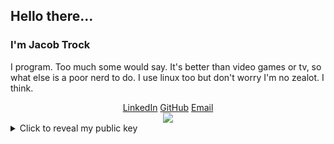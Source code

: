 ## Hello there...
### I'm Jacob Trock

I program. Too much some would say. It's better than video games or tv, so what else is a poor nerd to do.
I use linux too but don't worry I'm no zealot. I think.
<div align="center">
<a href="https://www.linkedin.com/in/jake-trock">LinkedIn</a>
<a href="https://github.com/jaketrock">GitHub</a>
<a href="mailto:jtrock@cleanconnect.us">Email</a>

  <br>

<a href="https://cleanconnect.us/">
  <img align="center" src="https://github-readme-stats.vercel.app/api/top-langs/?username=jaketrock&hide=vue,html,css&title_color=ffffff&text_color=c9cacc&icon_color=2bbc8a&bg_color=1d1f21&langs_count=5" />
</a>
</div>


<details>
  <summary>Click to reveal my public key</summary>
-----BEGIN PGP PUBLIC KEY BLOCK-----

mQINBGFSLqABEACwOtHOpwByyIgf2E1lBTcQRK9Ci2eLtMkOjyqEzK+PtGqvpRKw
FrJOX4HHMqafLu5Jmv9zdXelwyqBRkXM+Q4RmxghzrmfjWeehv8xewtFkX1Izj9J
NLs94s20voDxsHVEcusoLV5XnzyJ9K13Tdx/1VU5Ll/5Huop56x9EONE3N8bFW/e
dotmBSA82dE0eGVreEcFosvtmGJpbVwbWHrhTAxwM9SAugM8+KU+Byfk9vy60DpO
lX/Hx3r9eJ27t6kqmGKi9lRBDU9vFO2k9BzxZ4Sxe7voJpq3Qk8aQkX2nKaqg5Yl
NTbuy+bbWD8X17LFtsspd1iMHtm+XnBCTVPZJrdE7afrqYiVFqzy0wXblgkTGvlq
WhT/UBS6kjk6AeFND5em/6wN4uKrl3ldC9ssECWMJqC3A6Ud8ElrZOrAmRnqRhsg
ryIwgJgGnT26pFarcKBG0Mgj6+3jBLjUDq283iwH++IzpZ8HxnjWb0VkyoF9pOmf
vvYHYvfwLkOBN+VwTD4gVv3707kjYwz4o1VlhgAA3mnJLyZ+Cvd5+xxYRalJo/0y
0OauSSHlo8lMe9XeXJfEJUFJfKmwkI3fSMfCGjvgP8SQTIQXBADcv/CHh+oVCymK
gRR4r652as2w2Fj7S3lQMqRo/X4q7fCx3lZJl09+pWsszmp3pqfBDroXrQARAQAB
tD1KYWNvYiBUcm9jayAobm9ydGhlYXN0ZXJuIHN0dWRlbnQpIDx0cm9jay5qQG5v
cnRoZWFzdGVybi5lZHU+iQJOBBMBCAA4FiEEXjlEdx2uBz1mK+4tRu56dPqJQvcF
AmFSLqACGwMFCwkIBwIGFQoJCAsCBBYCAwECHgECF4AACgkQRu56dPqJQvf8sg/+
Mos+erU3S3Pl0QHVe0LX7Aetr8QOAqw/Ne0qFGAOunLEQlNEaDIlsdVfVArcY8iq
rP39ToQx1Uo1x84J3kwW5/15elHrT9Wey0pQoU6si6Kw1Dgy0FlqLfpt23vc9Huo
gXFJF1xTKMR7IltCelSDwpx80kJ1Ph7cSxBd5/U41GqLMKsTSKfL2rHkTKO6H4WX
i0xtJEk2VkJmY9FASougDvunqY9bpR5sWx97BaouYA9LaR/mt7+CygwZWPZaRNrI
IPA65G49+u/r0ToQQNFlfPUKP+6qLQqgo/atVviCLutRwNUuft0MLQICJyzgvRD4
XqQj44rtgCZ6jBTaV4KB3lotr6XxfQVk4S5aR6UnitR9uB5sGX7M1595mSgkK/sU
kyxOJ+7agcKlmppP8Mafc1KBOW0vW9zGEgc3F2wlEUzDt3zkdZaOsMwdJR2TuAWJ
gy2fjcIdgdMdJoGKReYjOex3o8oGc1eGtqpR7QEOAy7Prm38v0DxAavADftFFSJL
YdiQdCwSbU1xX2vCyhOh2K8aEEfONAh6rLvxsuag81loUbsGCmwIuAvvfJCMM3RX
Smmg2pVNAf/l/W1tZQVBfX7Q4W86+X6wbBuuuxQnzbZswJLjjRpnBsWzaTigpT8M
20TpwMl6/5ItwLCFvGlZXsrQEwOyha353/k5giQWTeLR/wAAUl3/AABSWAEQAAEB
AAAAAAAAAAAAAAAA/9j/4AAQSkZJRgABAQEAYABgAAD/2wBDAAgGBgcGBQgHBwcJ
CQgKDBQNDAsLDBkSEw8UHRofHh0aHBwgJC4nICIsIxwcKDcpLDAxNDQ0Hyc5PTgy
PC4zNDL/2wBDAQkJCQwLDBgNDRgyIRwhMjIyMjIyMjIyMjIyMjIyMjIyMjIyMjIy
MjIyMjIyMjIyMjIyMjIyMjIyMjIyMjIyMjL/wAARCAGXAUADASIAAhEBAxEB/8QA
HwAAAQUBAQEBAQEAAAAAAAAAAAECAwQFBgcICQoL/8QAtRAAAgEDAwIEAwUFBAQA
AAF9AQIDAAQRBRIhMUEGE1FhByJxFDKBkaEII0KxwRVS0fAkM2JyggkKFhcYGRol
JicoKSo0NTY3ODk6Q0RFRkdISUpTVFVWV1hZWmNkZWZnaGlqc3R1dnd4eXqDhIWG
h4iJipKTlJWWl5iZmqKjpKWmp6ipqrKztLW2t7i5usLDxMXGx8jJytLT1NXW19jZ
2uHi4+Tl5ufo6erx8vP09fb3+Pn6/8QAHwEAAwEBAQEBAQEBAQAAAAAAAAECAwQF
BgcICQoL/8QAtREAAgECBAQDBAcFBAQAAQJ3AAECAxEEBSExBhJBUQdhcRMiMoEI
FEKRobHBCSMzUvAVYnLRChYkNOEl8RcYGRomJygpKjU2Nzg5OkNERUZHSElKU1RV
VldYWVpjZGVmZ2hpanN0dXZ3eHl6goOEhYaHiImKkpOUlZaXmJmaoqOkpaanqKmq
srO0tba3uLm6wsPExcbHyMnK0tPU1dbX2Nna4uPk5ebn6Onq8vP09fb3+Pn6/9oA
DAMBAAIRAxEAPwC1FGIpDGzPgcqSabdCB0dZ9skeMbHGQa5GTWr26X5dO1aYekkk
cY/Q1Dt1N8bdFiX/AK73rvn9KzURtkfiHwzp5V7iCP7HJsZ8RkbGx6jt9a5DUdMv
NLETXiIqSLuR0kDAj+ddbezanbQ3Es8NgmICyiKMnp2OTzU9rp+sXkMbNfwxRuo/
dw26jg/XNUK5wKsKkU5rs5/h3I8DNbXW256hJRhG/HqK5Gawu7K6e3u4WgkT7wc/
y9R70XGhu4Kev5UqrgnPUjgUjxlcBQy54ywqz5SiOOQEEHjI7UDsRJ0KZw3rUzBh
aquOcHn1pFUebkgYxVmaGbYYtgJZRj2/wpXCxTtkWVlQryh2rj/CrUyeQzh1K+aM
DI4qSDTZYLLzWjbe33SCOK6bTvCuoatb+fIigZG2RmwpXHf3qXNR3LjTlLY5iN47
ezWIyLLdOMFQc+WPetO10a4uIkeOI8MGA3Yzjv8ASu6sfDukaXbIkypJJHkqu3OM
9ee4q0ZbZW8qK2Cg8htnJrnliOx0wwumpwUuhzytL5okUsOBDCSFq8ugXD3CzRJc
TRGHAHl4+b1INdyrTeQpQGNlPHFTpO6oQJFc457YqPbyNPq0TirDwdc+c5CrGkoB
bPG1gOuKfZ+Cb6Fmjlmhfc+QUzytdSNQCli52nP8IzRJettVlJUngHPNL20ivq8D
mLjw7eS3M7RTxDMgIDfw1cj0NotSjuU8tXhHzhmI69a3EuiQVmUEf7Q6UjzKLnDn
93jIb19qaqSYOjElW1Cx7yQT1+U9KjnBdI3jTKnuB0qe1liYths88r71P+6yqDqO
1WqhhLD9irFhYjGqMS3JIWobt44ZVULhSP7taaKgk9iMZz0pbmFWVWjVTxyDzmr5
zndJoxJL23hRQzZBOBjtWVPfA+JWhZgSkA2I2MIzf4gV1T28OARg5GCFA5ritcR2
1mO0eBV8sEJNIcPLH1AJ9jxVRldicLGncZt4GkR1eQgj5T39KoahM1jaJGI1nvpV
2ww7uOmelLo/h221QNG2qyKUG6WCH5dpPrWh/Yuj6FfGWCWWWUxlE86QyEcc4zVK
SvYXKZPh2CK11/bODLcS2iSO5wAu7/OK64i1iBCAM/JIXmuLsJA3iZZNpkIsI1IU
44yetbls86R+SrxrGueADyPc0prUEWbqaION2UYc465FRqJbh1SGLIxwXO2qryrN
IRvPHBXGOaFjlzvw7noAelIDRGl3zKWjRUx1+bOaPsN1Zp5htklQ9XAyR+FT2V3K
HCtnH+0eVrWWF5ISy3IBY/eHT6YrJykmUoplNJ3eyAVgmU6sMVlPJu6zk8c88Ctt
tHS4tHJFzvAOU3YVvdawxp7KpRlaJSPuucsKtSTE42Fgma3hklEgYEDaN33vpUlz
fnyXSS0wygHiQEnPpTdO0ezBaMQ7wi/eZietT3mj2UdtxaKHPfmqTJOS8W3JXTo1
NtLGBKuZiBtGe2R0rKlkvNThWzW4IspcbvMGd0g5H06V176ZDcafNAsrJHKpDI3z
J+RrhrW7XTdTSzu5YUgjOZGTLYI/rTLTO2wTzk5ppjP1qxsHpRjA4q7mFjmvEQ22
dzk9LZj+orqtLtRHpdq+352RT9OK5XxMP9FnBzzbH9Wr0Czh22FsvpGv8qU3ZFRQ
57cSEDO3Fcz4i0CDXQ0UgVZYz+6nK8j2+ldbtIOMZzVKWErKWPPP5VlGRpa+x5pJ
4J1GxiUSzxPGRyEQkD06nj61dh8E3MkYVfLKuMF142ntkev0ruppY4/3ZIJcY+n1
pkcKWcpkQJsOCTnhv/r0nUOmnSutTzSLQLnzvMSFyYQfM64B9eetbFr4du9RbYpk
jjJDSyAc49Pzruf7SRcbUxgH5eAR6/WobjXBEhFuwOBzgDP4VDqvoarDxIdM8M2u
kYco0nGd8xz+Q7VotdSyIwVkwOyjiudk1t5PmkuNxPRSMgf/AF6YurbuGkC56np+
tYO71Z0JKOxrLcPGxZsYPrVsTJMEKuoYHo3asP7bGWMUkvJ5HOQaR71VcKQN31xR
Yo3hflWZIlHy8EkdKeksW0mRooxnIB4yfWsH+0d37uOTb6jPJqe3CSkeZIdq/wB/
mkBoTW0dyud67yeCADiqP2QQnZNJvHXDAgZ9vSklnt4nIhYRnvgdaqXN68S5W6yD
xtZev4UBYlluJrOVScNGTjjkH2+tTLOLhflxgc7azLS4haQb49xP3sn5D/wGrdxJ
Nbx5gs4QoO4hRyRT1Qgku5LaRcJg54PTircWoRSn58BgflYNzWTLfwTqEkRl9Bj7
v51QmZYf3kEu+MH05FO7J2O3guElIAYFupNOlkdJCN2Aa4+01VkdHVmbbyMVsDUR
PCr+YOnU9/8ACi7RLimbCyGEZQDaep9K5vxNDNdWz3UFxI6QcspxlV77TViSWXyC
uf8Ad54JqlLKyQMdqtsXLDdjPt71vTepz1IGvpfh/S1gRt01wzoGL7ypII9qiudP
tobq4SJQny8BjntWDD4jubeARwx52jcvmen4elZt/wCIheLiZm2jlhGm3cfc+lbR
g73Zyt6FqxuVTVVlX99ItqqYQfdwejVrbL24QsIl2E8oZeWH4dK5m2vY49RMaReR
M1tsCs3LADIJqKLxHqckB8udIm6q2MkkVo0Qjqxp+oRktHasg4IBlDcfjU0t5NFE
0c9o6NwEkjdSPx5rgZL++kZjdXl7PIeiKWXH120wtcuw2afO5HPz7mB/Oly33C53
D67opYW/25re86KXbaQf65qqnjiGzuwi2l288ed3lxl1k9xXMxQ6os8dzb6eUlA2
5KjFWYo/EsNw00YCljlgWADfpxRyx6hd9DrLn4iazc2jfYtBu4kxhjcIRkVkTeJv
Gt/GiJpcMewfKTsyF9yXGaztQ0/VJYhLJeXHllsMDIzKPbAxVZfDc1zhXu1lyOjE
t/M0KMFsDcmaIn8VMGMuo2loTx80yjH5Z/rVU32oxS4l8YWIbOSDJv5/Sr1j4HRo
1cxgkDblIxmpJvBkIfIkkLHjaDt5p80UFmUJfEWp2RUW+o22oRnJcpFtA/M1zksh
1C+Z5AUeR/m7KP8AOK7NvCVvGxUxndnaAXJx6k1W1HwwkcZijiDTJ+82L/Gv1pc0
eg0mdjtGOKYyccVVOsWZGY2kk/65ws38hUtnrttG7iSxvGjYY3GErg+vNTr0Jsc9
4pXFvOpHW3/9mr0O3KjTrUDr5S/yrz3X7iTUTIkduY2aMJGJHUbzuz68cVvxeJJE
gihFpCsioBh7leT+GaJJtIa0OrjGeR1rI1GcLcGJmAUcnB61QtvEV28yqyWgGcFY
nZz/ACGKfdmV2d8Kd3JVhiuaWh10IX1Kr3Y4Mab0J6N1PvSXV2hTkbGHLRk5x71U
VpzLIftcPyc+SgOR7k1k3uoO8nzMile6n9aLaHTctzXpYFgXDd/T6g1nvM0jZJOD
ycdz7VC8l6YfOWQyJ0JUZqAXkmdssOD3wpGaLA5E5nlEpHQenY1MZskD9DULXEUi
gAH8RTHcKuACT2CiiwJlprtVjIOT23LwaiXUlcbJSZGHAyKiXZIMyiQAd9uPzpWs
LBgHkujjIOxTjPtRZBzMv2l1cTybUgTYvVi3T/69X5rllxukBA52gZOazUuYoVCR
bI4l4AB6VnvqU13drbW8RAz80jcDHep5blc1jWe8VmyAxbudtIb+HBSdt/bay5H/
ANasS8ne3GxOdvJYk8/SsqTVpCuFt0YD+Ik5qlTuRKrY6vOnjDx23y5+bZJT21qx
t4sQTyRHsrqcCuMTUGBICun0brSG+cnMu5x6dD+NV7LuQ6x0FzqYnkJ3Bs/xKetQ
fb2VgQcg9VPFYkd3KzYJ3A9B6VftojK4HlOwPTBp8iQlNs0orlRKCHCA1qQXLpEx
QA84PHBrHk0/ylEmMEDorZx9afZS3Hmk7j5Z7AjFZuJakdBDeYLxElCQMAnipjF5
yCJ1wrD6/rWHLfqMHeBuGCucqf8ACtCz1AxFCrhlxyM5qdU7lOzRb/sKadVijP7n
kEscMc9gab/wilssMge2UhVOVYk449a2bG/SZRgjJOAD61bnY7pRnI2nIHHatVVZ
zSpJHExaeo8RGVk2olpGUY9TxjbXV2tvbR6fH5tvG27/AGeQKx0s2bX3uEkYqtrG
piPYjvn0rcZQkMWTu3Dj2NaSldGCjZjjp8EgBVAAeckU5dJt88s+D1GcVchQmJAT
gHtUpjWPqfpk1hzSNuVFJdPtIOgLD0bmpWgtwuDEu0+1WdqscDJ9lFP8krgrFwev
tS5mPlREsJjsGZEXBfjNVZrGG6w0luoYfxI20/pWtj/QThGJ3dKiETfxAj2o5mFj
Pgtb61H7q6jePJx5qZK/Uisy8ubuxkj+0WolmYE7o3GCPX2rq449sDZXIz0rOv7C
OZcErGg7sOQf8KtS7kswBqAZ0ZreRWYFm3DhD0GSKdAsc9wTHcCQN6OAc/jUt41t
pk6NDeWoRkIZSRjPuKwP7cRRJHb20N0QSS4jLhCT7VolckzjYeJZvvXxU/7JP9AK
kg8LardTKk+oygH7x+bAH516NtHYU1+nAo9uyVSPNtS0GPS0uw0rzIVTazgZHODi
tfTfCVmyrcSNJjjainbk+5FWfFUEtwgijQuXEYwD/t9/auqsIIYLeEM/IAJb1PtT
lUtEI0m2Z0OjwWEI/dYDE8biefas3V7wNH5UM/llBj5+hPrn0rZ1i8hhy3nAkDBJ
PQVyjxpdElCxjPIYqRn6Vzp3d2d8Y8sbGPdyXO7al7A6dghJJ9dxH8qqE/Z5RJNa
SzydcKjBR+fX6VqzW8ZlKCECXHG0Yb8f8a1LXSY7QCSXz7m5ZeEkbKRj/Gr5kiOV
sy4Ly9aPy4tNmTcPmRT0+pqSe3uTHGZ/IQ4yy9Tn61qzM8sRQHZEv8MQ2/hWDf3E
QH7xuc4VR3NSndl6JFWSSLDBkLHPZsUsdzbogLW5UjoWkrIedsySSBlTHygnk/QV
EIzcklNu49Nx4z6VqodzJzN5tStcfeVsdB1qBtWslUMVbIPZcms1LYliEzI3Q4HF
SGzU43g/L94+9HKg5n0JptdgaMskbZJ2kyY/lUlhMk8YcDYHJwD1fHX8Kx0sUctI
XJj3dPX2rdtIkijNxNgEJsjUdvYflTaSWgouTepQ1xmDhdxJC5PPr3rFBcd+frWn
cGa7fzJF+dhg46VAtq27djgVUXZESTbKYDA5PWpAmScg1a8gbxmpDbsDwOKfMJQK
yR7DnJA/WtJbkzOR5SJGq7UAJFQpCXOT0FOOVapbuWlYtRtFGhydzHtSPbRySGRS
VfsMZ4qvuIwanhnDTEuBj69BU2KCSVVxnaD3OMU6KdY24fODnillSKRwevoOOail
tTb8nJZj8qd6VkPU6rRJmuCxjZmROWBGD+BroI5mutwDASLHyG61yWiRvFuV8q6j
cOevtUl3M6yht5DZ+8D+lZNal7nTpbvbXqOUYRugjLdulXFMmPI2Ac/IzdM1ztjq
32jZEGYLv3Dce44rTk1Hy9wkj6nOW6Z7YNF2T7NM1nbYY13AnH05qe3aOQuZWDkd
PQVjR3UF8Sru0Uh5znp7iqMLSgyOMybcruDfLn1/GpBxsdmojReVAGOvSlMluBzI
i/VwK4e5uHljBMPmOOMmVh+eKqtZ3V3busem2yFh/rJlJOfarVNPqZSlY9A+02i2
8sn2uMBOuXGK5u68f6JA2yKZrpwcEQoWwf8ACuSi8Na3HOr/AGmIOnKgplR74rTG
heI5yc6vs4xiOJBn8wa1UILdmblJ9DTHiO71FGKXsWnwnlQsLSP+fTP50xm0ZnV7
n+2dRkJ+ZpEcL+QwKqHwnrDqRNrd0w9MqP5CmN4LbZmTVro57faWH8jVWgReRpQy
aJCN8HhlixP3nEak/ixqOTVZbqOSC00tIGA3Ze4RcDuOCeKzYfBVhIGWaWWQhiuH
lZs/nVK08M2dzr95awqq6fZBY32j5ZJG5I98DH500oCvI9ExwcCkIJX5hXNS+MYo
uXawj/66XX+AqzY6+9/91rVkxktCzMAPqRWDhJbm0WpOyLs+wyjdtOMZLjjHoPer
H2grFwAF6kmqUlxDvVXVXdR8rdRWddXbRI08zKOOF9/Ss3dnXFJIsXJsCWkvJA5H
JAPArKm1OS/uxBYQExAAeaeB/wDWrnNT1Ca7lMKkb5MBsDOBW3a3cdlarEny8c8Z
3GqUbA5XNfz4rWMhecH5mUcsfQVTvNYjQZlcKoGBEgySfeufv9SYyFlbGR6/drLM
j3EyrnJPU/41SgTzdDbfUpbzd5vyQR9FHTn1Pc1iSXAu7md0GIYFwG9c/wCNPvLl
UWK3hbICl2z3J71HbW+dN2AY82XceeoArSMUjOTb0KZH2pmfGEztVvbvWlZQM8wd
AY4QO4+8Klt9PLsvy4jXgAd61GgaKFgRlmGAMcAUOQRp9ypFbrbyu8eFV+Tz1pyx
RJbkt8zs2MdAahlZtxGeOwFETZKlzwvOKg0SRKbWJXTcA7EcKBjbUVzCzIjlSMn5
RjFXtNgeeR5COD1PtXQW+k+eAWXgDjNFy+Q463sHABMRA7DpWlBpEEqkuxDei11f
9iRkZdSMjqKE0hYRuGCvYd6buVGCRx1xoqgkxqT7ZqEaZIxICYrvl0sOwO3GT371
JNpQZSgUY9am7D2aOGj0plQHbuPbPas66tDE5BXHc/Liu9fTpIVyTu57cGorqytb
pR5mImHc9qLsXs7nnckZXpUChlbIHNdnPo8IjJMkRXOPlPNUP7CeW4ZFiYADI7Ei
rUjN02c3FO0cwkxnHrV21cSyCSZzkcknrmn3mkzW7uwQ7c9+1Zm5h8o+Uj9arRmW
sToTdoqBVYggdRVS6vj5YiGMYznrmsxZmOVOcdKkKcAA8VPKPmNfTplVvmbjGQPe
tdr6QW4DkOCMZI6VgQlUiJQkNjrUkbtKoEhKqOw71LiUpG8bxZAvl4Hy7W5+77VL
a3XkyMEBII5Q9DWRZoY2Y5yD0+tXRJ+8DHjA7dSaixW6OjWa0mh+WEJIBtwRzn1N
XbS4MltEWA3Y2nHQ1yq3RVg3IbPJrb025Al8qRsK/wB3PTNCIlG5tMVRgxGcdabL
OGOFj+THXpRsXd8wxjsehpZFWRTsXPHUGncysRB5S4VG3/XtVM5SeeN4gRwflGTz
V6CHYpx05yKzNU1NdPvliiiFxdXKbY4wcDcO7egprUTRQ1W7+zg29osjX8o/dqRw
v+2fYVa06yFhZJFFMZIyd7sw5dzyWNWtN0gWRe7unNxeyriWQnp/sr7VMUSGQ7kI
HXaBmqcuiJ5Shb+G9KtmXy7KEkeqAgfQVZe2hVnREAD4HHbFaDRLHt3ZOT+VVJXE
Ex4wCxKkf1qJNs0pRVyjcyJBBKzqNwwre/pXH6jetIGYkkg9639VuDdsUO4chR65
/oK5XVI/Kn8tCdoOeP5UoLU6G9CpaofPaTJA6Z9atz3IEZcD5jwD6VVlkEEIjJOc
biKpyz4UKOegzW1rmV7DXdmIHPtVmF/Kt2KgGV+M+gqsuc7iOT0q7aW7SHB69TVM
laiw2hnnUkDJUDJ9K37a0QIox8o9qSy08s4GMAcV0dlp2Mu5AXgCpbOiECpBYkIG
ACg9vaor2MbGI49PYV0ktuhiAT6Amsi9sGdT1wSASKg05TjJRvduOCas2lm8pHy4
Umtk6PJI4PlHA7CtG20p0c5TGwUAoEWnWRUKowcnpXTW1o56sBjpUFpZeTGoCEvn
OTWukTLsYA+h4posFtQFG4459aULHuIHzEdeKuRKcYZRz61KIhGx2qMfSrsSUUhB
I3qM54FXltImXAXipAinBIxVgOkQBI6elNRJbMubSY2x8vyehqK50m0lQAxoTjGC
K3mYOme1Qvbxtzt565FVyoFI5Q6dFGxRYQv0HNSf2au4TBMsBjPfFbrWqB9/JJ70
CJWDd1qHEps5K+0dJQSEGO+O9cFrmgPb4k8vGc1688IVmHVD0HpWXqOnLcW0ke3c
pXr3FRsZyimeJMjRuwK8inQkNx0YV0WqaRJbzkYyOzetYs1vJC5dFz6iqUrnO4tC
xzgOExjHersRUt854PGfSqYtxcxho1PmDnHr9KuWaGb93gCUcbWOM/nUsEzXtoIY
+Duce/8ASidIgu+CTOD90jBFVoY5og0ZDLg8oR0qRnMjDHyHpyeDUGgpnVoQRw4P
zD1rQt5UePG4E4/WsKVpVbCjbJnO0jqKuW0uyVMrgd6TQXO1tbx7m3EbLmQLx7j1
pZNQSyQrIAzquQndqzbZz8vzshx1HWrFvOtpcotusc8rAknPJ+pNNIykMTWLu9tI
RZW/kxzZKXU56fgOtWbHQ7e1jjnk/fXOS8krdXP9B7VBY2M1jE8V0qtE0jv8ucxh
jnj2Ge1aypPDCGjdXTGRx1H1pvyMyMrC4UqNpPYdqVVWPnOVfg565oVz/COT7Uqy
I5O44I7EYqSi1OQIj8ytnrWBqc3kK5djuK4Unpk9K2ZHQ59KzNZCvZh1cq69P/r0
7Dg7M43z3gttjZ3kkkt1J96zJJWKGViCM8D1qe4guHnPmkhQecdMevvVS5KwqWY5
APAz2HSrSNGzOumZ5sA/MefpUeACq9TUoiZY2uJjh3OFHrRZW73V0QB8ncjsBWmy
M7XZbsrGW5uREqFsjtXZ6d4dcckAqD19a2fC/hpYbUXE8eJJhkA/wr/jXSPDGi+X
GgC0tzohFIxbLR44RluTVmSBBGEHA9KvqmFyRiq8kbO2V/GlY1RVVQML6dKPIS5J
yrDHf1q6tsqtk9amWHfwD+FIpFFIViUhVyffrVuO1DYYoM+p7VIIGQFmx9KtQqTg
5wtIoijgZAfUmrSQrIFGTn2qVF9amijAyRwTVIlsRY1HGM+9PeBsjBqeOMADuaHJ
U8Yz71aM7lCS2aYjDOu3t2NWYkiVQuOR1JqRWxyw604BW44BqguGwY56UGNSBjji
muxQ7c5zS7vloJITHs6UBMAjFOX7x5pzHGCBmgq5TeMAkYqnKgWtOQbhntWbODms
2hnM6vYxyoWH3h+orkLrTdwbBAZR0PINd5eIe+eOhrk70rFMY3O0E/K2axejIkcx
FbkTZjOyReqH+la0IW6j/exgOB1Ip91bCRQyA+YnTb3FNt7jnDAOV+8p4INO5mlY
sxNGq7JldkHdXzj6Z6U5rK3uUIgYkdxIMfrUE1zG4PlquewI71lNqk9vclZYhE2f
vYzmhajbLU+n3AVYm5xwpPUfQ0tpBIkiQXCyB1OMn0pqauGUiTb7ZNSLfDckuCyj
+Enp9KGmTc6XygYhBCMt0Mg7D3960I440gEZhUKBg/J+tUbDUES1UbCU5O8ckZ9c
VrxyMybg42nkEc0jNjbZlifypyDC33CTnHsaIvLt5WiJzARmDJzx3WpliViCPmcA
kUjWkskaPG6Ryqd6ccZ9DQQR+ZGH+UlPXI4pZmQpliCvqOahjuPNm8q5QRSr1jPI
P0PcVPJF+7Zo0Cn270ALKnzEfhWRrTrb2udyqxOEyOpNbchy5OK47xvLJBDaMhGS
zdvamhw3OW1FgkrIJN8hzuI4AohhVbXz7kqE/hQjrVeGRH2qYxI2epJzippbkyzL
tgQsvCbhnH4VexqQG3lv5SwR0iA4JH8q7Dw5okbPGvljYCGfjnjoKxbeOeVwJpSQ
D85Hr6AV3WiDyoQAAOMGle5cY9TqQx2A1E5+fHYdaakpKDpUTysshU4x61ZokSM2
eTTV+aolmB+9gDOBVnGCB2oKAICPU1JD8pMSoc4zmhAFPAxUwkC9/rUlJipAfL+Y
5PpUmxQAMYqH7aBIUCnp1qMXG6Qj+dAy6CN3B/CpY8FuT0qkhBfdUySYYgdKZLNF
WHFPVA+SP1qkspOBVlHwoq0ZvQnCBVxgVA0aiUSHtUkhLREA4J71XdjFH83NUJEp
IfdlRkdDTYQTktnHpVeOVtuW6E9vSrWBtBU0DGsFyeKiZwgHHFPY8471HIu5Mc0h
oa8qiPOePas64IDknpV8RbRwKoXcZOSBnnmky0Z1wqurZrkdZhJ4wD34rr50fG0f
WuW1pDsY8j2rKWhMkcxFczxOEkLbRyjentUt2i3ERnT/AFi8k+1VJZMOckgHt2p0
MjKQv8DcA9voaVupjcptessmHwRnII70+aQyRluoH6VV1GIxyNxwDuXHcf8A1qn0
1jNbSIcH0yKrzIb6GfPC8KgZLxMNynrgVNp8wZzFI7A4+QnoTSNIY5DA3KHlfaiG
2W4mCBtmFJJHpT6EnS+H5WjumgkQ+VKSAWyPmHWuyt7d44QiH5B/ermvDiPeRTea
X3W7Dk8Z44J/DFddEo8sEHDYxWTEyS3SWOQYCkHnjrUx38HGAetLBncM9hUrYAzQ
KxQni87blsMpyrAdKgTewf8AebJFOGAHA9xV0gZqtcgfIygGRT8o9R3BoESTM3mH
piua8YQifSxkfMDxXTyDLGqF9ai4XbxnYwGfcUxx3PJrQN5pcnGwYAFbOjWvnW0l
7MhG8lFx7dT+dRNp3l6kLZON79T6V00sMFtZxocCGFcYPGaJSN4xMqKTZh+i54BH
JPrXR6VMSd247T0Fc1cTpLKXzhVGFAHWtbSLjftQDGSKEWjsY5ywU9AB+dSFgeWP
NU4gxKLggVowWLXEvzD5B1NaosjKZXev3Qfl4q7EuFy53GrQtYwgXgY4qrOyIpww
OOtDDcikuRHJtweRn6VnT30i7wDlhyMGlludxJ44qhPKoye7dakpFmG/3Beu6ra3
R25ArnTdKG+9jHapY74jI3ZHvQO500d58uG4NO+1AHrWJDc7hkZqfzMsAeaBG7Hc
jqSKuJdIRtHBFc+r9DxxU5u/LGWPHT6U0yWdA1zjAzk9hSmUN3rjb7xElo2c73HR
R1rCuvG1zHAVRALhj68KKq5m9D0l5kQ7T0Pej7YgUbWB+leTDxpqOP8AWI5zySuM
fSqjeKb3zi/mJlj0UUXJ5j2YXMZzk9O1SiVHQFWFeQQeKr15FJYnHHHGK2YPFd0V
ACEtnqQOlHMUmehMy5wGGfaq8g3A5rkrfXbiSQuUII5BU4rWtdWNy+10cE+nIo5r
lplqaLjOa5nXbcm3ZgD65rqywIz6Vj3yC5ttydR2pNXGeUXx2ybWPGSM1Wt7lreT
EvMXUNnp/jWl4htvIuGJU4OSfrXPPISB6ikldHPJ2Z0F8qT2yujB1wSv+FY1lKbe
dgv3T2qfT7rbmGXmM+/3feoriLyLgsMFQaSVtCW76kM0m+4YkYwcitnwzaR3Oqt5
7YjVNxGcZFYP3pWOOpxXU+Drb7RrbwscJ5Pzce9OWxJ1fh22aM312UIiu5MoD1AU
YH4YFbUaYXHoaneIDaI0wqjAA4ApoVx2H51iybj4uDk+lOk+7SICAc4okyB2oC5D
jJ9qiQbmaQ9+B9KkJIRiOuKYGbaoOOnamA5yCetQzg7cg5OKkKc5xQyZUg+lALc5
OC2D3890/CoNoJHU+1Ur+TeWMqbyv3UzgCte7T7MGijJ+bkt05PPFc/qJKJ/sjkk
nk+1StWdmyMia5w55DN3A6Ct/wANSB5Rk8/yrkbiYmTgAKPSuk8ISBrkitrERep6
dpqLdztsz5anqe9dAqJBHxgYHrWTpjpZ2LSNjHWuY1nxcfM2wPjHBNNPQts6PUdT
8rI3qAOea5PUvEIWMhGZmY9Q2K5q+1m7vm2A5X0I5NUBb3EpOScigTkbMmuuc7mb
GMBs1Ul1xtoG7d7g9KyXtJuep+tVRaTEnjpTsjO7Nf8AtZj1bdmr9rqAcdcn0rm/
JkHWp4WZWyTz7UNApM7GC/I2jrnqfStezuBKOeo4rjLS4ywyfzrp9LBYZ9T6UjdO
5uoxA9hVe5uNyHH8q1ILV3QdMY/Oqt1aBVOMkUiWzjtUkkclkGSB+Oaxfscz5JDE
muqubcFiMce1VJFWLnHFMhmBFpLFl8z7ncDmtaHSYIhlYwD2J61UuNXWJikKeY/t
0H1p1teXc5BknhhBPQDmnZsm6RtR2cIUfKPpirNvEi5C/KPYVHa2MVxECdXCv2DK
MZqK40zWLQO8bxXcfby/lb8jRyspM1Ihk4KjH96tC1KI2BXLWGoFpPJZmEq/eR+C
K2YnfPQ0FHRRybkIqswEe9MEd6jt5HOO1WHGQS3emNM4bxdYl7NZAM45+ledS8nc
K9i1q2jubJkU8cgkewrye6hT5lUgMp6YpIxqrUZbYL81dmYeWc9hjNU1XZKp6jIq
xcEg7cAqaT3IWxVjjzhR1zmu28GQYu7i48vho9oINcpbR7nO0AkDHPr2r0bw/YC0
tRxksASc96mbEb758tc9cc1GM7akk+4tRD7tZkk8X3aWb7vWmR/c/GmynGMmmAwd
DmmKMin7uKh3YJAoEWMgD7xpC6gHI4AzXNH4h+HAPltdSb6oB/Wnr410u4do4bS5
yBnLEYq3TaCDTZLcR75WZuUjXcxPXNcrqMvmHbjGCcKO1dM10l7p175SFSGBIJzx
XK3qCGVmJ3AtjP4VnFana9jnbtRvIA/+tW/4NIF8OwByaxbpVIY46dK1PCriO6De
+K3exjH4j03V5jHpLLnGeB7151cxkykMxJFdj4gvCbZIweMA1x8ud5PapRqxI41H
OTVhJoYvvMKzHmd38uIgEfeY9FpGubezjEgxI5OMnnNUlchySNgXAcfu4Xb6L/jV
K6uJYBl7OXB9ADXOX+v3kinYxjXPHNVE1K5ngP76YzA53b8jHpitFBmLqq9jf+2Q
ynauQ3oRimtwcisyeC5RY2QtKzDJwOQa0rBZpocTRsjjs3ek42HGdy9YtuYA+teh
aLB5iJ7V5/Zw4mUehr0vQ12Qr6msnudVNXR1VvAEQZweKztRiO08DrWjBIWTOORU
M/zjDc07DlCxyN3ZsFLAYx3rlNevYtPiCysA752pnlh6/SvUHgTyzuGR6GuF1u1s
HvX+0QxvL/CxXkD0q0jnbZ50bia73bCEUD0rIuLq6CBxMx7E56V6KLO2YEJtGPYU
6LR1Y5Tyf+BRiqvYmVJvqefWN1eiNjAspcfxrnNdbpmuataxo0iSyrtGT3Q+4rrb
HS4lwJSpB67VxW5baTpoQnbuJ69MH3obTCNNx6nJxa9ZanIsepWjCQfdljGGH0ro
LMI5AilWRCuQSea0zpdm0Bi+zK4JyOOh+vaoF0ZoZh5OFUdcHkVmboswRntVkoQu
G5zUkFsVAzzTnjJIHTmlcRRubNRCRt4INeN6tAItRuEVSPmOP/rV7jdJuiIHBxxX
kPiIBNWmjfGCcilfUU1dGEoVghz0PNW5oSYtw7DPWoEQJIFf7jdK2NLsmvbgWpbA
Y7dx6UMiMblTSkH2lC7BQDliewFd2PEGlx7VW5AGBnAJxTz4f8K6JAjai8odvunz
Tk//AFqhm0HR9XIfQvENxbyAHELlXVj9SMiiye450Km6RZk8U6OEUi5Y/SNv8KjP
inSwvBnb6Qt/hXJSaJr6SPHJe3QdWwQGA/pTG0LXSP8Aj/vB7eaMVVqZytTWljs4
/FWm7Pu3R56CBv8ACmzeJ7IkbbW9Y+0Brj18P6r0kvrzPtPio7jw9qA6XV0wI73B
/wAaP3YrTOwHiW3YfJp9+3/bL/69MPiKMsQuk3xb0Kgf1rjl8PXJC7ppife4b/Go
/wDhGZWkJaRh9ZWP9aFKmHLMqmxWN8bDxU0MawtvbILfKAe9aWoHZeOowMdqxtTl
dYIiD1er1bsaqCUeY6KzukjjRBnc2d/pt7U3UkWa0k4G4ZK+xrP0O5a4jaN1Hy5A
I96medgjoxGRweKwlHlkbwnzROclJOc9O9aXhly1xLjjBBFZl4QF+XoT6VoeGSPt
cqnuo4rR7ER+I7LVCZyDxjAGBWJcRBV64zW7PGzWzSIpZlXIX1pRpBuVQt0IG729
qhG7RyX2C7vn220RWEHl+xNPHhxxKC5DkDGM8V1lzatDAECGOGLoB3rIkmYEbQR6
ZquYjkRVh8NQA4aCDGc5YZrQg0+xtMRrbwggZLBag86f+8R7CkEVzLkDcQeu6rUh
cqRPL5A5RVPuKy5n3SAevQVoixlJ28cdcdBTRZKrBiMn0obBRbY7T7UmVDjuK73T
0KwqR1HSud0i13NlhxXWW67VUEYFZnVTSWhpw/LGCT160soBA5p9uqkcimz8EjGK
qxb1IziRNp71zWr6PJJcGQrvjI4A6iugL4NSo6twelCkYSpdUeeHQE+ba7g5zwel
C6ReJhUuSQfVa9CezjfkIM+tNFggAJXOaq6Zm00cOmnaihG2VB7GtCzsbnerPMeO
w4rqhYREY2AGnLYKnTv0zUMaK0ETRoCTk1aiJYZIwak+xsD14p/2V1XKt+dTcY0f
KelRyp8+RU4WRV+Zcj1FQu4JOfwpisVZ+EPPavIfFQzqsxOcBga9a1CZYoGYnAAr
yTW5PtF5Occc/wA6AexmpGZbYOeu4Dmug8PRzC7aVFUqHAAPc1j2BSa4SM5KId2O
u4+ld1pGnGwto3b5ncl2x29hSbCmuo3WtEe5PmzcuR17D2FcTdQ3Gl3YljJV1OQR
XrRT7dbAk7QOTXFeJ7VRAXVMKO/rTsdlKTNX7WuqaPb6lHnIwkv19TUDEkcmqPg5
vtOk6hbM3CqSo/WnjkDgnj1rnqKzMa8EpExkYHg5qN5yQeRkdc1EVGcBTn61Wnj+
cccjnrUo57EvnKrHeMDFNWRgM5xn7vFUTJJKpVF4z1Y024uLpYnC7DjGTjpVKJF2
P1WFft8uWOeKwtWiRYI+cndWxq5/4mcoye1YWqDMUA9ZAPz4rsXxkP8AhD9BnhhM
yySBSxBUE1ZvHUTsynIbnjpXW6b8NdLusvJf3McaDMkrYCj1FJqHhXQFg/4ld9cS
hRtLO+7DeuPSqqWbJoQla9jz+6QeWWUYIPSn6BJs1QD++pFWdZtI9Oulh8zcHUFd
wwfoazrVxBfwuDwGFRbQ02kepacGYLxkd62cxxJyACe3rWdpAc265TBNbdtpolYS
y5PoKxOpGXNEtwfmUspHGOKrHTIncfuun96urFjEMFgDikNvFnOwUXKsjlv7OXG5
FGM88VL9hUp0A+tbskahcAAD2rNuXCqcHkU7hyJmXNCI1ABHHWqgtvNk6E/SrUrs
3HNWbEKMjPNPcdrFnTrbaAuOTW8LfDKfQVU06MPJnjjpWyUUDB61SQR3FgGFqKdS
TU8YwKjlHvTexdik8ZKkd6Zbh1k2yfgakkmCnmkSRGkU5qBNlpZFVsd6d5/QEY96
i+Xduz+tI2COop3JtcuLIGHGKnjAxWXG+18HpWhG4xipuZyiWhGGIPalIGMYojPy
g08CmSQkKBg96rS2aONw4ParMgGc5qPf6Gi4mYd/bf6M4YZGK8c1p/IuLjjrla9v
v1DRspPUGvDvFOV1R4hkszYA9aEJvQl0mzYW0cuCWHzAjvXpmmXc0mmxQmAllXP3
PmrnPCentd6FFvT54+g71NofjS8tppLSdG3I5XDDnI9e9LqaQV1odtaxGWEl4iB0
AIrjfGcflxFAexIzXXWOvLdSKrsPm/SuY+IULRxxSLnD/Ln3qjandOzMXwaPIsby
VwdrIcGlX7ow/ardqBZeH0jAwzACqJIC5JxXPU3JxL94UsY+c7h6Hg1E4MxBfgAc
L/jTggfl+fSlkCgcZqDnIFQbQD+HanPEsiNGxxn0pMc5pwUnvSbAztYliGqT8qMG
sS/ljf7Mu4A+cmMf7wq3rVyg1Wf9yvXuayLuUGayURqN80fP/AhXpKOpzOX7tHde
MNTmtdOttNgkZFlBllwevYCuPtby4s5PMhlZT3Gcgit/xlGxktZ8HbsKZ+hrmV4A
HvWb3PUpW9irFXxFdvNMjtwWXpnNV9Lk894Vc/6t1Y/TcKd4gGGt/dD/ADqHS4Sb
S9nwRtVduPzzWz+A8p/xmj6D06IAJgDoCPpW0oxx0rI091W0gcHIMS8nvwKuSXgC
cD8a5D0Iosu4yRmot2e4NZf2wu/J46VMJ1JxnNI05Sac/IcViXAO7/Cr8s+Cdx4r
GvroAkqQAepoRSVijdXgjbaBmm6bdPcX4jXPTP0FZd3PuJwQfpXS+E4bW30qW+uG
AeZyBn+6KtGbdzqNNhMca8ctyanurlUfb6VkDxJYxq218nHGKxzrIlmPzcE9c1TZ
pTjrqdrZzCUFc5IpZmIOK5nTtWEU24tkDrWvcapbyjejduQaL6FSWpMIfNb3zUV7
aGFBMnY8iqSa3Ch6jPrmrK6vHMjI5BUjFTcmxXaeQc8EetEd6dxywwKVUJXA6Vi3
7G2lyDgUmSrHRC4HUdasRXhXGcc1ytvqiORlwK0YrsP0IqRNHUwXO8delWRMMda5
iK9dOetWlvgybucjtmqTJ5DUmnAOCTUCzDcTnisx7tmGQRQZvlyDQNx0L13KrW7e
uK8tm0WbUvFPmMD5anO49/avRLiXFucdazbGAfbfMHTBqkjnNHQdPWyh8sdNxPsK
43xfZvD4lurtR8spBJAx0FehRxytGqRD5ick+gqvr+kQvpMjvywXOcd6drlQdmcF
pV/suEzngiun8TRrqen6cf70yg4rkbLTZZtRSOJWbacttHQV3V6qJFaRNjMWXI9O
KlHXpucjq0v+m/Z48mKEY49apjAHKHnvmnSTrLK785LE/rTTIMADJrnk7s45O8m2
BIH8DY+tMZxj/VnH1pwcdwaa7qeKkkZ5i/8APP8AWnRN5kgRUAJI6mouKfDJ5Uoc
YyPWple2g1uYWsWEj6pcNtJ+boKx7+2eK5sDsOBPGMn/AHhW5qjsNSuMOw+bsayN
Qmk+06aA7YadAc/7wr00/eOVr92d/r2nG98LG4VBut5mzj+6eP8ACvOHJQkHqK9x
0a2jvdHuLaRRslLIa8h1zS5NP1Ga3kHzo5U+hx3/ABpTVnc68HVvDl7GH4h5j09x
wGjb8eRRoc+yxvRKSQcD9KseJYtmmaK/UNCxz9SKo6fGRp7Y4MhLA/yqr+4c3L+/
Z7dps5bw9YzONjNCpYehxUdzqXzBQeg7VS0u+F5oKsDnAU/gR/jWTcXJ3Hr+NczP
Qg9DWS83OTuPH5Vdju153PXLw3J3c4xVr7QpHXNI1ua93qKLCTn2+tc1eag7sVVi
frUN5eu7FFPt9Kjhj55HPrTSMZy7DAWdssetTzXckdisQcgJnAB7GplgzzQ9uCh4
pkptHOSarOjkCFnBPVWq7b6izANG5OOqnqKJrABiyDGe1V/sxDZxg9M1asF2jZt9
WlV1Jyf5VpNqEskf7v8A1nZS2BXPQwMCCxyK6GwhjLrux60mWpMybuHVC4Z9SAB5
8qJcD/69dR4btry4KmYHaB1IxmtODRrechynJFdBb2nkRoqDIAx0pWHzaD4ocIR3
qhqGkJdRMCcMehxW0F+Xp2prR5FBFzy7UNOu9KcuNzx56jmptP1QS7AWwc+tdvf2
STRMGHGK4TVvD9xZP9ptMlOrKKhoakdPE5kUFTketS7wMYHNc/oWqbwEbPPGT29j
XRNGCMipTNBqyE59KfG5GAemaYEPIp4T5c96pEyZNK2U6Zo08bt3HQ4qJn2rz6VP
YMEZA3Bd8AVZzNG5HM9vC22FmY9PSkuIvtVkxvWB3DARTgYqy67QMc5qEQZbLcin
c0SSRizXun+H7SQxxgEjOAMmsSe+nOmXOp3KlGlXbEh6gHpXQ6npUNw6seQGyRXL
+KbmKV0sYjtSIAvjufSiTsi5TUYnMCQDnnPfmneaMfxfnTvJTH3j+dHkx4++a5Tk
uJG29gPm/OpJxtYYoijjR8hiaW6wW6N+dFhpkFLzmhWUHlT+dPUiRgsaMzngKO9S
7FGdqawNqE2SyndWRewo95pmJFIFwpwep5FampQu2oT4wRvPesm7hdbzT9wIAuF/
nXox+I5pfwz23w2c2HYfvG6fWuI122S+1bUYCv71JCyN/Su48OHOn/8AbRv51x92
hPiLUWC5y/WrnqjGE3B8yOA8WIF0DSM5EkW+Jx7iqcUPlIiKMAKABV7x3IPtSQdD
GN5Hucc1sSNpVwEBtyOFDMjc44zWctIpHZSkpzlIn8JzSRzSWpbMcsZ2j0Yc/rTr
j/j5K1rajLYxR2rwWxiSPG1k6EVnX67dQRx912yPcGsGdMWViMPjNTldsZJJAxk0
Sx7bg47mrF9a40aaQfeGF/M1NzVvQyYV3ybm43c1pwwg4GRWc7iEKB2FWIL8Lgsc
AVbMTUitdzFegHenPaHBAGR71U/t23iQB2qufE8Z3BVHsaLMd0WJrFiPlwRTI9ND
feP5VRfXmbIVuD7UkWssJNxYkD2ppMaszXOkNkFCMH1qxaWUsM2JGG09/Ss+PxGe
Fxx3p/8AbrsAQA31p2Y0jvtOVQi/OrehBrfijUr/AIV5OniGeM5UAY6c8Vaj8ZXM
DDMg/wC+utNIHE9PJCZFQtJnIHQd688fx3PH80igjuRTT8SbNCPMDrnvtOKViLHf
TMApB7jr6VlzRxH5SQwPrXL/APCdWt6cRPu+h5rQh1FrmDegLDFRK6C1zF1GxfS9
WjuITtilOD9a62zb7Rbq2Oo61k6zCZtJ3t95ZFKj8a1tPRo7RC2M7eBWLepsthV/
dsVPHtT2A2mmTMDKAPxpWGRn0rSJnMqtJ83rWNfa0sHibTLQNtSMM8nOPmPQVqtg
Ek8c15Vr14ZdVeaJ/m8wup9ADxWtrmLly6n0LbzrNCjqcjHrT5ZAEODXmXhzxmFt
VSYlDjoa3brxXarFu8wnjoKlaGvu7lzWNYXT4i7nLHhB6mvOpJZJpXlkJZ3JJNWb
zV3vrkyyJwPugnoKg+1jtGKynLmMZSuR80tSC7HeJad9qGM+UKixIyAZkB9DU123
zdDTUuctgIATT7iTpQIrDJqxaymC5jm2bthzgnGar+YvanCTvUtXWpaZmahzfznH
8ZrNmdhqWn8nHnLx+NaOolv7QmweNxrNlB/tfTuf+Wy8fjXox+I5Z/wz3Hw22dOG
eTvPb3rkp3f+3tQVSceb0/Gus8O5Gnrn+8f51x877NZ1Rz0V2bP0FXLoc/Q8v8VX
Yu9Zv5A2VDlAf90Y/mDXXnSor2GK4gGJSi8D6V5zNK0sbSN1dSx+p5r0WxuGt4ba
VD/yzU49eKzruyR0YZ2bOtg05bTSYTOoaVFyqn+E1jXq+fEJB95etad/qqSWYkDc
OM/SuXGrxpdgNny2O1x6Z71i1c7Uy3OwEiN0Fb/kfa9DniUZJTIx6jmueugSuB27
itzw7ejcI5CemBWbNU7owXs1uLfGCGxnNc5qcd1ZnK5PoRXo19YLa3LGIfu35HsO
9Yl7ErsAyAr05q4SsRKNzy+4uLgyfvHce2cCrVoolGcnjnrXX3ugRXC8ID7elZA0
K5sZD5a+YjKRtHUV0c6a0Ob2UkyxPpJhSOTDBXGQQaurok8ZjEhcb8bR61qJNE2n
RRzgBsr8p7GurVrefTY2fa0iTIRn1zWPMza7RjR+Arh7cOszFyM7Mf55q9ovgqO+
QmWRwFPrg5967qwkRZE6YyOTU9iI4bm7CgBTKSMH1700ZutJJpHLXngizs5IN9qs
6S8AgkYPvSaj4RSzRJY4I9pO0hYx8ma7u5uYVslMpGFf+dZ2r30K2M7D5mC5VF6n
FDTCNWbOU8UaJBbeHBLBEhkVVYqB74NcR4h0BWuIbbTALiSRPnI4VT6mvQpribUr
VYjGUiYDOepp1tYwwOEWNR71UE1uaKm2tThdF+GUaBLi8dzIDnKttA+ld1b6fHbw
+XGpAA79a11UMNvb0oZMjAqKjuWklsYt/ab7WOIjgyAn6CplIWEIRgirtxGC656A
VRlI5K+tYWK5ivKQsmM1HNOAAoIzUMkmZM55qAuZJAfStYoUmJfTCKzmY/3DjFeN
Xs+66lI67sA17Bf7pIjGo+9yfYAV5EbdftMrO38bfzrWJy1Wb2lOiWqBxkkdKv21
uWaYgkZxgE1zyX0scQRWwAc5xVK71q+Byl44z8pGB29OKn2bkzNzUUdqbRvUUC0b
tzXnp1bU8Em+l/T/AAqJtT1A8m+myP8AaxVLDGft0ejm2YGl+zuR0NeajVtRHS9m
H/AqkOs6k33r6XP1x/Kj6t5i9uekxW7odzAge5FV76+tLf8A110ifVhXm731zLw8
8jfWRj/WoCe/ANNYddWJ12drN4n0+FP3XnTN7JtH61lT+Lrxj+5ghjU9N2WP9K5x
iKC3GK0VGC6EOrN9T0bUFzezN/tGssndrGnjH/LVf51r3uPtcx6Dec1mHb/wkGmB
ennDr9DUx+I3n/DR7Z4f3CwTOfvHr9a8t8R+JbSy1HVbaEie4ldkyvRPUk10nibx
Bc6L4Ljhs2P9oXrGKMgZKJ/E35cZ9SK8daDym+ZwW71tY5rlVhiIqOQFxXe6exOm
2mc58pa4VgCMHnNdro8m/RrMgniMA/hXPiVojahuO1vUjpumocbjI+0L0+prN0ZY
tUYyyZ2qxVkz361V8X3JkvLW35xFEX59WP8A9apPB7H/AElc8Ag/pUuNqVzT2j57
HXNyME9uKW0kME4YHFLtG3JJFV1JWUjqQaysdVOd0dpDcJfWoVh8y55rGvYtu4Dn
BpLC4MLqM/KetWb9QRuHOalGxlxSbZdrDitOCK1lUBztJ71nyAEio2dlHBq0wWhs
iwtXyrOpFDaNC6BlncbGDhVbjIrnGu5lYhXOPSrEGquiBdxzmtDaLT3OqSfUBEfK
mCt2YrnFJbz6rFJI735k3vu2+WAFOO3tWZb6ugjZGfJI6+lO/tLur5zQVyQN9nub
+EQ3E+YyQWUcZxV9LWKNFZn3Dvk1yiak+8bavwzvNxIWIHbtVJpEySWxsGdG+SMY
AqaDLHJPSqdtHv6dK1I4sdBxUuRk2SwcZNWAo61GqYA4p+CBnOKyZDK8655FZNyd
oK8ZNa07hUx3rInG7PFKxNzJZWwTUcAGWJ6jirUg52npVeZSzbYgS7kAAVokEmT2
ds00Lyv0PC143eoBdXA7CVh/48a+gFthb2aRADKryR696+f9bSVNWuwiMQJ36d+T
WkFdnLVlZFbzgTsKsuO/rVSawlL7owHjH8QPQe9RvdXCsElBB9GXFXLS5YkHIHtX
RFHHKVzIdwWIU5A4zTdxwR2rS1Oz25uol+Q/6wD+E+tZmKpkBmkz2paSkAUUYooA
OtJS0UAekXbf6bL/ALxNZ8uf7SiuQQDbnfwvGf8AJq7qUhja5dMFl3EA1jXN2xto
1Q/KRk+uazhHW501Je6kJfX89w5Mk0jsRjLHJx6D0FZFxtDVYIznNU5T8xrY5yIn
LfSuu8PNu0SJepV3X9eK5Cux8F2wvLO6TzCpik38JnggVhXV4nThYudTlRzviSTz
NeucdE2qPyH+NaHhD/WXWfas3Xoymv3q5ziTrjHYVSSeaKF4o3ZVkPzbTjNNw5oc
pm5cs3c7nUPEtjYxtGjGefptToD7motL1ZNTty2Ak6H50B4A7GuF24qxY30thced
FjPceo70OmrBTquMj1CKXMYIOTjNadtcfaLdQcZx0rBj8y2l2SAA4DDPcEZ4rTt3
2nJxXHJWZ6kJXJ5Y2J6dKruuO1acQSVcjnNNnsyy5Vc0iznZ05NV8N6VrS2zk7QM
e1MFmxHIFWmK7KCMyjABJq7DvJG2M/Qmpk092wVBP4VftdMuQ2NnNO41cbAJS4/d
4rdsLdi4LCktdLuAQxHHfArZt7VwBuWgGyeCHAHStCNPSooYiSOK0EiCLk0iLld0
Kp71Uu5vs9uHfgA8Vq7Qw5FZ96E27TgqOx9aQJmdJIZCp7dagm6ULIS3QfhUV1Nj
gelCIb1M64lVCSTjHNTeHbVru9a6lB2RnKn/AGv/AK1ULjM10tvD80rHp6e9dhpt
qlpbrFHnaPXvVohskkHynj8K8D8RsLfxHfIcArO/Q9zX0DKu5R9a+fPHsTW/i2+I
Jw024Z75Fa09zCt8JVMUd1GI5VUg8gnrWI0T2l68THpyD6ityBGWNPXtVbW48Nby
4w3Q4rpscQ+CVSm1xkEYOehFZ13pJBMln+8j6mMfeX/GrMOdgqzAWD8ce9Va4jmi
MZyMY7Uhro7+wiuhvIEc398Dg/WuflieGRo5FKuvUEVDVh7kfSkpe9JSAKKKKAO/
1xjHDdFT+8dii/jXOnckKKxyQuM+tbuuMX5B6SkkfnWBM+5NuOF4J9TSjsaTE3fI
TVRuSc1YHKVCRyaoghxWroniCbw+bia3H75gPLJPy56HI71mE4qOTGw0NXKjOUHe
JYkmlv7l7q4cvLId8jnvVUEbc461PzFp/P3n4H0quThRSJGsatW9g8gDygoh49zV
mxsFCG5uNoCjKqT1/Co7m9ZzsXG0egpgeoJajV/CelTjCzrbIVf6DkH2qjbzywyM
koI28MG7Vc8JStL4Ist7Z8p5I/wDHH6UzUovNTzB/rF6Y7j0NcclqehTlojQtZl2
/MfpWxCqui45yK42yu8BgWwR610em3gDBT+NZNHXF3RqDT45AWZQMU1dJJk3KuI+
tXoJUIBVgccGp2nXGM496aGVo7HYM9avRRBQOMk0guowAAwz6VMLhAPm4plXLMEY
AHoPStNVVlAI+lZsM6HB3CtOORHQbWBxWisZyuKiYzgCpGGFqPzVUcnjNVPtqyFs
Egg4qWQW3I7HGOtYt9OPM25A4qe5vSI3yQFx1PpXMahfkFdzA7uDj9KVhN2JJJjE
7uX4A+gFZV5qe5gkbEseM9ap3l+8x8lSccjjofrVnS7EySqzpuOevpQkZuVzX8Pa
fsJnkAMh/i7iurjAHH41QtEEajaBV0HDCrSESN9w14L8TwE8ZTL3Ko35jFe9k/Ka
8I+KoA8bA+tshH5mrp7mVb4TGs5CbQqQMqwINGrRFtOLgElGDHvxUVrhtq7sZHT1
rRUB4JI2+ZZBtOO2a6lscLMWFhsxmp0bnOazgXhkMbjBU4NWI5M9DTTA0VlG35hk
dDVC6slu22BgJgP3bnow/umpGYhcikMsZGGGSehHahiMF0eKRo5FKupwynsajNb1
xCNRt2YgfaIwQH9R6GsHORUNWKFpKKKQHbatIUimOOsmBWJcnbGsYGABk/U1saxj
AjB4aXNYk8geVjjAzSjsXIiQnHNKy4NPSP5c4xTHPNUSV2GCaIwplQPjbnnPSnOM
0beKAFu3DquDxnNSWVpvYTyEKin5Qf4jVaT7q8d60RP58JhdhyPl9qAIbu6ed9vR
V6+9Unqzs2Aoe1QsvzGgD0TwLOZPCd1Eesd0cfQqD/WtGVsZGeDXPeBpsWuqQ46G
N/z4/pW3O/Ga55rU64P3TLvEMVx5iHr2z1q9Y6iNocZHYg9aq3J3JjrWRJI0MoIP
Pf3qHG5rGpynZJqpDAhsdxz1q6msOYhk8Z65riI9Qy43ZB9RViO+ySN3PYE1HLY3
VVM7mG8SVg2Rj1q99pJbG8dO9cRb320AZq2upkKCW+Yc9aLF852Iv1jwrOBU66sU
H3iDjrXFLqQZNxbDdc+tH9qBEBZzk/wihIHI7k6q0m4yP8vYdqhm1CGMB2bJHI5r
i31JWixI+AeinvVGXVCU2yMfLUcL059KqxDmjrNV1tXgBjkIX+LBrmnvJbq5KRHc
xOQc8CqEHmXrhmBWPqAT0H0rYtohGoVF6+nU0WMZTLdtbBOWILnviuq0m28uJSTk
nrWTplkxZXk6/wAKV00EZAGBxTRFy1EoA71KetNTI7c09ugplCs+EzXg/wATZfN8
WRPnOItp/OvbL24WOFufu14L4/m83W1kGD9K0gjKq9DNtQRKHVuewrWtnKuzHAXI
rEsCNwYnHbNbMR3SHcAOBwO5reJxSMvX4RHcLcx5Al+9xwGH+NUbZjgZroNSRbnT
poh1HzL9R0rDhtmRQzuqD070xXLWd0ZHqKqxpK/CjAHVm4AqzuwcRqT7tSFGfmRs
+w6UwHRTrEBAh3MT8z/Wql3o5T5rdsj+6afNJsU7QMVpWsi3Ft9BStcLnLujxnDq
V+tNrZuFyxUgHHtWdLbgE7PyqWh3On1Js3g6FUyaxQu+UDGcmtCSQuHc/eIJ/Oqt
quZif7ozRYtslmwqhFAGKplTnmrEjZY81HjvTJImXg03HyipsA00JzikBVkGHUfp
T5ZlivEAAKrgMO2adMnKkdfWqjxuWJPOaBl1mR5CrMM9jUR+U7SRkVDNjzTjtTkc
yLtPUdDQB03g64C395CSB5luD/3yT/jXRzyryO/tXFeGpfL1tATgyRun8j/Sulnl
59OKyktTem9BJJMniqdwA4z3oaQ575qJ3JqSrlVuDTPOdTnPPvUzAGoJITzgZoDm
ZIupMowSR707+02dcbqz5EPSosGnyoXtJI1hqJz8rk+x6VIL9snPfrWSi+1WYYWY
cUcqGqkmXTdytjagX0JOau20ZlZSxLN1+aorOweQgbTjjtXU6XojF0LKcVOg7tjb
K3ZsCOPvziulsNOC7Sy5Iq3ZaZHGg+QcVrwwBQGYD6UrFjbeAKRV9BjgVGABUq4x
RYLkw9aa7bV61HLNtQ4IFUJrxfLLFsD1ppDuZ2sXRSJ8HrXinihjPfHbljnoBXZ+
JfF0CzSQW6mRwSpYngH+prhJbqW4m3OcE+nWtoxOerNPRENkhijHnDYCeh61dN7t
G2NCW9SKgMYAPrT1AxitEjnbEYzykF3wM9qXyo1OSCTTuvFNamIGbjAqM5pzH3qN
mGOaAKl2xEeT0yM1o6UwbhT2qpMgfS53I+bcNp9R3qLTLvyZV3H5SeaQdC5eKVme
s6Q54rU1EjfvHQgEVmRx+fMsY/iOD7ChjRoBsWz9eWAFPtRiGRj1JxUfW1U+pJxU
z4ht40z1G4gUiiu65Y4pvI96RnpM55NAhwxQR3puaN3GKAEmPyVTEm51GepxVvcG
TA6iqcS5uVHYGkAyQ5kc+9ICR0q+LJZItyMd3XJ6VC1jMp+5u915oAm0uQrqVtL0
KvyfbBH9a6SeTDHnvXNpZTbRgBT1BJxg1rea0gBkxuI5qZI0i7E27caYxpqtTjzW
ZqhgPNSqgIPrSbc9aFO00ANltwwJxVcWRZsVd8wHrVi3CM2CwFArEdrpIcjIrctd
HTjj/CpbSIY4wR9K2LeMAAHH4Gp1LSJbDTkQjgD6d66G0hUDKr7VnQGNQP5GrqXa
rwAPrSKuayKoGP6U9pFHGazVuge+fxpjXYXg5qguaQmA5zzTXvAM/MKw31E5O0Mf
rVN7tsne4WmkK6NmfUDyFwfc1ga/qq22kXUrNjCEAZ6selZGo+LLK0RlSTz5AOiH
+Zrh9W1y61WPbIQEDZUCrSM5TsipMGCK+SSDzmoWO5Qehq1CwmgZT1xVXo+30rU5
i0DlRzmlBINRK4HU0klwq9DQItAjFMY81QaV3+6TxU0MpZSG6imBKx4qvMxYhF5Y
nAFSSSbVNS6fAdxupRgD7gPf3pCItQAhsltwclVJb6mqWndWXaGz61JqEu8OwOcn
BpmnA/aF44zS6lLYv6oSu0eiAVDYRbYzPjBbhfpUt8Dc3fljgd/YVZijXAUcIowK
qwiugHkQqc5I/rS3bhpCATgcYoQj91wAAlV5myxNSWNpT7elM7e1LmgQoakY4GaB
SP8AcNADVbrTobeQyGVdvORzUa9DUsFwI3O7lelAALWQHMc21x2PSpPLv923zV+g
YVK11b7SQDk+tVpJo355BHQigCRZbuNsSMGHdSOtWIt5immTc0ceNwAzt9zVWN/t
EbgJI5QDMqDKpn+96A1Lp13LbwX9qgG64h8p8gHjn8jz1pbjLgfj/Z96sRyR/wB9
fzrn1JKjLE596Vo2Me5DznpUuKKU2jpQodcoQR7VC4INc4lzNCeHI9aspqkwADc/
WlyFe0NUtSpIVYEHms4X4P3lxU8VwshwCM9eDS5RqR02n32MZz78Vvw3IZARkVxU
DkEYNbtpMVA9O9Q0UpHRrPxwasxzkd/1rFjnOAcjFOe/igXdNMiehJppXHzI15tS
itl3SyBR656Vlz+KNOGD9qL9sIuTXGazqP2y9Ls/7pOEXOfqayvtb9UQAepPNaqC
6mcqjvoehyeIrHYxSYsw9BzXParrV3dgxwnZGTgt3rBklfy15OcdvWmlmdgSTyMG
q5UQ5tjZbOd+BtxnpnrVTbIPl8t8g9lNaH7wgASNx6U3/Sx0nPHqBTsRcpjz4SHE
bY78EVO370NKincB8ympfPvR/HkD/ZpstzIApZAcn6ZoAoNIzmlRGYc08ICxOMVK
BgUANSIVKAFBOOaUDApFBmbYvPrQIS1tmuZst/qx1PrVu+mVEEaEAdMCrI22lsc4
HHNYFxcGWVj2ouCRHcckDPWruloPM3bQQP51UiR7hwqDLD36Vq20Rt0EYO5j94jt
SSG2PC/O/XLHJJqyu0AA01Y+BuyKeYCR8pzWiJM1SSR7LUDnLGrBGF99tVm61kaD
aO1FApiFpH+6adTWHWgCJfu9Khb75qcVC33zQA5frT2QFSPXiowcU5ZOcGkM6HUf
Es1zbQ4WJJWi8iUom0SxgHAYeo9frWCXK3AfuQO1P89lidAQUcglSuefUelQMSWL
UgJDuDEbSeafEeSpyAemahMhADKad5mdp64PNUILiPuBVf1q9J8wz61TYYNDEAap
7Z9t1H/tHbVanK2HQ+jD+dIdzqI42Q5FaEEpUZPQVUj4AFMup/KXCnr2qEjS9kTX
msyQvsh257kisKa5luHLPITk9ulMlJcMxbn3qONgVq7W2M22xHbHHQe1OUgDioj9
6lDdM0wuWmYbaImyMVC56DNEbYJoEXd23k+lPSSqnmZpd+MY607iLwZT1xTJo1ZD
ggdxVdZePel388GmFiuBzzxT+DSPJF5jLhg+c+xpym3P3ncfhSAjlf8AhHU1cskW
IF3OABnJqsot1lDEyHPQGpzdM0ZVIRgjHzGgCC8vHu38uAMw9hUMVj0+0SBB/dHJ
NWwk2wDcET0UYpoQK3NKwXJYlSNdkSAIevHJ/GrUYRB1yaiQKFNNdwBnPNUBa83B
5wQaUTgD5Tg1ms5PRjUZmdAcmi4WHuc9z0qu33qKKgtjKdt4zRRTEKOlI4oooAjH
Q1A/DGiikMTNL9aKKAFHpRj0oooEC8gj0pQgHSiigCdSSh9qhkFFFMSIKG4U0UUh
o6xHHloeeVH8qy55GmlkfPy5xiiikipFd2+UgVEvFFFWQFIelFFIAzxmnK+4Ciig
CQfKeBUir3oooEKU54ppUqcg8UUUxjiwX5mXdTf3ki52qie1FFAie2tw4Dt90fqa
tiPLEHpiiiqQiOWUMMKOlVyd3FFFIYMxMeATVNpGBwaKKTGMeWTIwajeR93zc0UU
gP/ZiQJOBBMBCAA4FiEEXjlEdx2uBz1mK+4tRu56dPqJQvcFAmFSL7YCGwMFCwkI
BwIGFQoJCAsCBBYCAwECHgECF4AACgkQRu56dPqJQvdQvw//XrxR+WNjnMNNnIR6
2YVPmPbAqr2caHMVz2SRjP6i4NL6Aryj1sd5O5468RosPPdLM1dgrZjh3utgLNHE
+yb3crUlPsp9q9TkCgTCGexXybuLpS5qGdWngGda2yI7QKRA/IUXstjt5ri9OnQ3
1HaIuUd48wUPWN+9W682McGkNMZmOn9iyGe9r9EgW+GJ0kA8aLmXHAjujhh8rwCD
3etNmCZzmoiF5lyP/IALoPe2OlT9t0pV4NJ6sjSAc9wFp5+GMH84LpXmCG4LySQ1
DkH6ZGVhm8eTxOoER9t/o+3rUIJE1hQ5gipv8k99Y8gXGEkAgFele9/o1TDkMDoC
MUsGkTkLcGD4CBUb9cRhuM2pe/p6hXMuAhzZuYdqrVRGp8sh0iUkhyyzk36CdZwz
rjCCRfAPUsjjSc3tOU35MoOiXNBz/Du50is1CxvLpV6dhu9V+0k/aB6jUB1xIrZ0
+O52PeKn4QSI1BWUeq0+aCxBkOz6dPbfp4VMSAPi2emGqa9GgpN7j1fnKXGDo4MZ
BBn524F7gCfat/iAfrG2u0rxJM5yLqLAD5sTuCqjMF7DaC2NuSHJNp+EnKtWtXcy
Ds6A3AbHZdYX5ueg/748IQjP8bW02CevAX3eg0s1OWxmdxOZMv1jpJdM+FUrq47m
t54NlrMrtSCrU+GvSdx/pezjiGa5Ag0EYVIuoAEQAOl/OEoQTedjLLiunK4k3K1j
3vjA9OPwABDjgPeSoD9ZZ7bx3AGHFFw4YlfCoZegt2gW/kjv2q4sM3Al4sfmAGgR
v1DE1RLhz2D2QcMVghkwZCBtK4faCPg4CjqwUYzZkO0C+1HqxQOn9WCbTJdK/Izw
oxhyl3i4ML+RW1DLLg/qHSRdARNdb3/Rn1gA7PXurepu55hU4H7d7EIbzxfGJkol
0Ne+VB8zelMhnTUEfhc9N1moNb1JfQO2x+SDf1e+s9SKMPhrY6KyUaOvAKyt5pru
6z75EsYHcxmuSTTiMJw53whDCpkjgxhh+6eMtXB7LQ3wzXnwbbDujyLSkNhuEhn4
ObnnKsqbb1CjI1aLgDZpg5JWR1TrMfOdS1U+DGWjNqyjOVfeS1ftypem6XI1/ud1
kj0QA+rMm6WU5olSu70Wt+WK0ZfzClSdOEkWBkSxz8ioePjdkuIo08/kqx+tKLaE
y7Em/Jz4hGFdSC/Y7qU7TafskTPMHps8ILqBfp/Yt96/8nm/MBVjKN2yNI7u6WZw
nfYEk6wFL6fUcd9LttjU+PjINWiyNntgIEHHKtBk4LCHQh2SSYXt3rJ7Ej27FPHL
ORuRLq2y90jOgzY6Zg4ZMB3nDpboRedA67EiiofsGeDNhV5xkcFLuM/YBu2cKtqY
W5b9B7FEvlUSmWE9Ts4dABEBAAGJAjYEGAEIACAWIQReOUR3Ha4HPWYr7i1G7np0
+olC9wUCYVIuoAIbDAAKCRBG7np0+olC98E4D/9s2gkJ/78asbag7yu6zWau+Xvt
Moj9rAF/xIgiBvlW2Pv/m6QlOL61Jatlr/lExNTiz+gWQ0aBVp/cS8lgNLv0DsPr
VOotarTsq6iWNr1HO4ZYpLvpFwFpRtqThIyE8o3+jaO0nzNu8FP9hQZZ8uD2Mux7
T5PsOr1I4lE+NvSVsHBrNPnZo0WdE4tyAd41yD2hjmwXDaD5vN0qd4DPPeRyOS9R
0Hc7Urd9I/NYo9ZJPIbc95HGYiIG2c3UV8A6ZOzHzPuMfereTHGTFEMwvUgIS+u2
ewAUwg+sUbVqLlE3+tjbGK3ukdMPNT+iLJq03PzG+yUvdm0elPXde/bDSaplqZaY
xcrbc/eQmA3/egM1mwCXXqaTldtVZfHfhAnC9blalT7M/tgU0GW/cTmQRWJWaDwD
y/l2Elh9IYoQIIsOk7OflIVhp1Vk5igiIPcFNDgNVUiyNbXlJMBRsQSrlG/Py/Jj
p0IQBzj7qPqRN/S/6Beyzy8Zt5/s6WZHLXK2aNyQq1HmDCb2wWyuMFJ4a1EOxwXm
pF7l26HY6qYJymu3sQNJNZN2mLV2e7edl+0iX3SqM2qT5K3M0WAMrOmBr/6Iulc0
AlyUvzyRJ5Y78KsxVT6OnKXXGA8/IGM/TY66wA1Y/elzBQIXmDjE9P41RSMSU9NN
tM5c8ur8t470UAJ+QA==
=4Kgk
-----END PGP PUBLIC KEY BLOCK-----
  </details>
